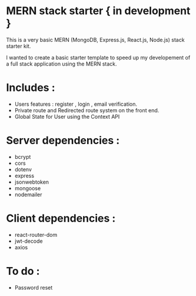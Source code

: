 # MERN stack starter { in development }

This is a very basic MERN (MongoDB, Express.js, React.js, Node.js) stack starter kit.

I wanted to create a basic starter template to speed up my developement of a full stack application using the MERN stack.

# Includes :
- Users features : register , login , email verification.
- Private route and Redirected route system on the front end.
- Global State for User using the Context API

# Server dependencies : 
- bcrypt
- cors
- dotenv
- express
- jsonwebtoken
- mongoose
- nodemailer

# Client dependencies :
- react-router-dom
- jwt-decode
- axios

# To do :
- Password reset


